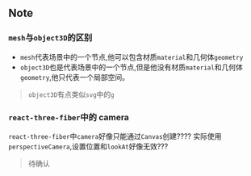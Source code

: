 ## Note

### `mesh`与`object3D`的区别

- `mesh`代表场景中的一个节点,他可以包含材质`material`和几何体`geometry`
- `object3D`也是代表场景中的一个节点,但是他没有材质`material`和几何体`geometry`,他只代表一个局部空间。

> `object3D`有点类似`svg`中的`g`

### `react-three-fiber`中的 camera

`react-three-fiber`中`camera`好像只能通过`Canvas`创建????
实际使用`perspectiveCamera`,设置位置和`lookAt`好像无效???

> 待确认
